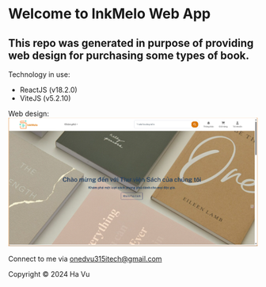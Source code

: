 # Welcome to InkMelo Web App

## This repo was generated in purpose of providing web design for purchasing some types of book.

Technology in use:
* ReactJS (v18.2.0)
* ViteJS (v5.2.10)

Web design:
![main](./sample-images/main.png)

Connect to me via [onedvu315itech@gmail.com](mailto:onedvu315itech@gmail.com)

Copyright &copy; 2024 Ha Vu